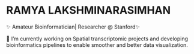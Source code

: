 # RAMYA LAKSHMINARASIMHAN 
✨ Amateur Bioinformatician| Researcher @ Stanford✨
  
 🔭 I’m currently working on Spatial transcriptomic projects and developing bioinformatics pipelines to enable smoother and better data visualization.

<!--
**ramya-LN/Ramya-LN** is a ✨ _special_ ✨ repository because its `README.md` (this file) appears on your GitHub profile.

Here are some ideas to get you started:

- 🔭 I’m currently working on ...
- 🌱 I’m currently learning ...
- 👯 I’m looking to collaborate on ...
- 🤔 I’m looking for help with ...
- 💬 Ask me about ...
- 📫 How to reach me: ...
- 😄 Pronouns: ...
- ⚡ Fun fact: ...
-->
